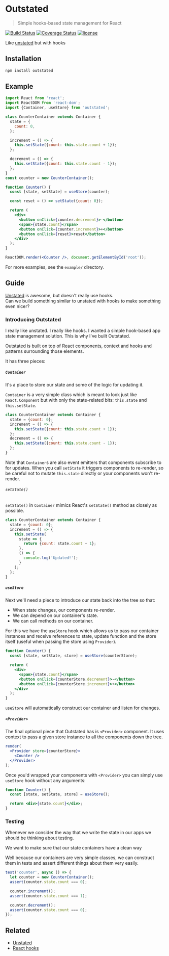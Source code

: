 # Outstated

> Simple hooks-based state management for React

[![Build Status](https://travis-ci.org/yamalight/outstated.svg?branch=master)](https://travis-ci.org/yamalight/outstated)
[![Coverage Status](https://coveralls.io/repos/github/yamalight/outstated/badge.svg?branch=master)](https://coveralls.io/github/yamalight/outstated?branch=master)
[![license](https://img.shields.io/github/license/mashape/apistatus.svg)](https://opensource.org/licenses/MIT)

Like [unstated](https://github.com/jamiebuilds/unstated) but with hooks

## Installation

```sh
npm install outstated
```

## Example

```jsx
import React from 'react';
import ReactDOM from 'react-dom';
import {Container, useStore} from 'outstated';

class CounterContainer extends Container {
  state = {
    count: 0,
  };

  increment = () => {
    this.setState({count: this.state.count + 1});
  };

  decrement = () => {
    this.setState({count: this.state.count - 1});
  };
}
const counter = new CounterContainer();

function Counter() {
  const [state, setState] = useStore(counter);

  const reset = () => setState({count: 0});

  return (
    <div>
      <button onClick={counter.decrement}>-</button>
      <span>{state.count}</span>
      <button onClick={counter.increment}>+</button>
      <button onClick={reset}>reset</button>
    </div>
  );
}

ReactDOM.render(<Counter />, document.getElementById('root'));
```

For more examples, see the `example/` directory.

## Guide

[Unstated](https://github.com/jamiebuilds/unstated) is awesome, but doesn't really use hooks.  
Can we build something similar to unstated with hooks to make something even nicer?

### Introducing Outstated

I really like unstated. I really like hooks.
I wanted a simple hook-based app state management solution.
This is why I've built Outstated.

Outstated is built on top of React components, context and hooks
and patterns surrounding those elements.

It has three pieces:

##### `Container`

It's a place to store our state and some of the logic for updating it.

`Container` is a very simple class which is meant to look just like
`React.Component` but with only the state-related bits: `this.state` and
`this.setState`.

```js
class CounterContainer extends Container {
  state = {count: 0};
  increment = () => {
    this.setState({count: this.state.count + 1});
  };
  decrement = () => {
    this.setState({count: this.state.count - 1});
  };
}
```

Note that `Container`s are also event emitters that components subscribe to for updates.
When you call `setState` it triggers components to re-render,
so be careful not to mutate `this.state` directly or your components won't re-render.

###### `setState()`

`setState()` in `Container` mimics React's `setState()` method as closely as
possible.

```js
class CounterContainer extends Container {
  state = {count: 0};
  increment = () => {
    this.setState(
      state => {
        return {count: state.count + 1};
      },
      () => {
        console.log('Updated!');
      }
    );
  };
}
```

##### `useStore`

Next we'll need a piece to introduce our state back into the tree so that:

- When state changes, our components re-render.
- We can depend on our container's state.
- We can call methods on our container.

For this we have the `useStore` hook which allows us to pass our
container instances and receive references to state, update function and
the store itself (useful when passing the store using `Provider`).

```jsx
function Counter() {
  const [state, setState, store] = useStore(counterStore);

  return (
    <div>
      <span>{state.count}</span>
      <button onClick={counterStore.decrement}>-</button>
      <button onClick={counterStore.increment}>+</button>
    </div>
  );
}
```

`useStore` will automatically construct our container and listen for changes.

##### `<Provider>`

The final optional piece that Outstated has is `<Provider>` component.
It uses context to pass a given store instance to all the components down the tree.

```jsx
render(
  <Provider store={counterStore}>
    <Counter />
  </Provider>
);
```

Once you'd wrapped your components with `<Provider>` you can simply use `useStore` hook without any arguments:

```jsx
function Counter() {
  const [state, setState, store] = useStore();

  return <div>{state.count}</div>;
}
```

### Testing

Whenever we consider the way that we write the state in our apps we should be
thinking about testing.

We want to make sure that our state containers have a clean way

Well because our containers are very simple classes, we can construct them in
tests and assert different things about them very easily.

```js
test('counter', async () => {
  let counter = new CounterContainer();
  assert(counter.state.count === 0);

  counter.increment();
  assert(counter.state.count === 1);

  counter.decrement();
  assert(counter.state.count === 0);
});
```

## Related

- [Unstated](https://github.com/jamiebuilds/unstated)
- [React hooks](https://reactjs.org/docs/hooks-intro.html)
